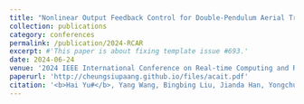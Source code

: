 ```yaml
---
title: "Nonlinear Output Feedback Control for Double-Pendulum Aerial Transportation Systems with Variable-Length Cable"
collection: publications
category: conferences
permalink: /publication/2024-RCAR
excerpt: #'This paper is about fixing template issue #693.'
date: 2024-06-24
venue: '2024 IEEE International Conference on Real-time Computing and Robotics (RCAR)' #'GitHub Journal of Bugs'
paperurl: 'http://cheungsiupaang.github.io/files/acait.pdf'
citation: '<b>Hai Yu#</b>, Yang Wang, Bingbing Liu, Jianda Han, Yongchun Fang, Xiao Liang*'
---
```

<!-- Design a nonlinear anti-swing controller for the aerial transportation system with flexible rope. -->
